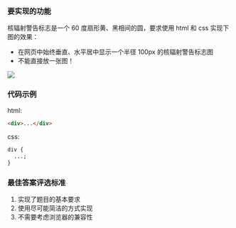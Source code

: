 <!-- {name: 'config', type: 'diy'} -->

### 要实现的功能

核辐射警告标志是一个 60 度扇形黄、黑相间的圆，要求使用 html 和 css 实现下图的效果：

- 在网页中始终垂直、水平居中显示一个半径 100px 的核辐射警告标志图
- 不能直接放一张图！

![](https://files.mdnice.com/user/24568/befb90c6-ed22-4bdb-8d84-9b557b1552c2.png)

<!--
  说明：
    描述要实现的方法，对功能的描述尽可能详尽
  比如：
    对于异步请求ajaxN，其中N代表请求的执行时间，如ajax1代表请求1秒后返回。实现一个串行请求队列serial函数，接收包含异步请求的数组，按顺序依次执行。
 -->

### 代码示例

html:

```html
<div>...</div>
```

css:

```css
div {
  ...;
}
```

<!--
  说明：
    用代码演示方法执行后的效果，请给出多个用例，方便答题者清楚明白题意
  比如：
    ```js
      const ajaxArr: Ajax[] = [ajax1, ajax2, ajax4];
      function serial(ajaxArr: Ajax[]) {
        // 实现...
      }

      serial(ajaxArr)
      // 1秒后ajax1请求完毕
      // 再过2秒，ajax2请求完毕
      // 再过4秒，ajax4请求完毕
    ```
 -->

### 最佳答案评选标准

1. 实现了题目的基本要求
2. 使用尽可能简洁的方式实现
3. 不需要考虑浏览器的兼容性
<!--
 说明：
   划定评选最佳答案的标准，规范答题的质量
 比如：
4. 请写出实现思路、代码，并为代码的关键步骤增写注释
5. 附带测试用例是加分项
6. 不需要考虑异常发生
7. 不过度设计，代码简洁优雅是加分项
   -->
